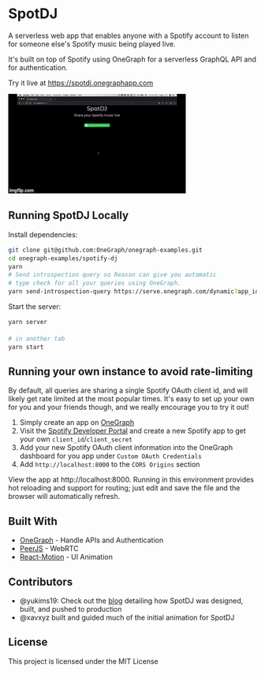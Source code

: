 # SpotDJ

A serverless web app that enables anyone with a Spotify account to listen for someone else's Spotify music being played live.

It's built on top of Spotify using OneGraph for a serverless GraphQL API and for authentication.

Try it live at https://spotdj.onegraphapp.com

![Demo](demo.gif)

## Running SpotDJ Locally

Install dependencies:

```sh
git clone git@github.com:OneGraph/onegraph-examples.git
cd onegraph-examples/spotify-dj
yarn
# Send introspection query so Reason can give you automatic
# type check for all your queries using OneGraph.
yarn send-introspection-query https://serve.onegraph.com/dynamic?app_id=bafd4254-c229-48c2-8c53-44a01477a43e

```

Start the server:

```sh
yarn server

# in another tab
yarn start
```

## Running your own instance to avoid rate-limiting
By default, all queries are sharing a single Spotify OAuth client id, and will likely get rate limited at the most popular times. It's easy to set up your own for you and your friends though, and we really encourage you to try it out!

1. Simply create an app on [OneGraph](https://www.onegraph.com)
2. Visit the [Spotify Developer Portal](https://developer.spotify.com/dashboard/applications) and create a new Spotify app to get your own `client_id`/`client_secret`
3. Add your new Spotify OAuth client information into the OneGraph dashboard for you app under `Custom OAuth Credentials`
4. Add `http://localhost:8000` to the `CORS Origins` section

View the app at http://localhost:8000. Running in this environment provides hot reloading and support for routing; just edit and save the file and the browser will automatically refresh. 


## Built With
* [OneGraph](https://www.onegraph.com/) - Handle APIs and Authentication
* [PeerJS](https://peerjs.com/) - WebRTC
* [React-Motion](https://github.com/chenglou/react-motion) - UI Animation

## Contributors

- @yukims19: Check out the [blog](https://medium.com/@yukims19/stories-behind-spotdj-7bb3bf6ddea2) detailing how SpotDJ was designed, built, and pushed to production
- @xavxyz built and guided much of the initial animation for SpotDJ

## License
This project is licensed under the MIT License

